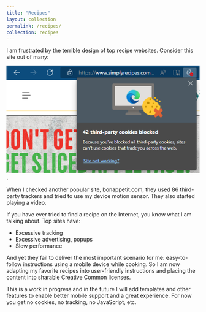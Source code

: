 ```yaml
---
title: "Recipes"
layout: collection
permalink: /recipes/
collection: recipes
---
```


I am frustrated by the terrible design of top recipe websites. Consider this site out of many:

![simplyrecipes.com uses 42 third-party cookies on the home page - recipe pages use even more!](/assets/recipes/simplyrecipes.png).

When I checked another popular site, bonappetit.com, they used 86 third-party trackers and tried to use my device motion sensor. They also started playing a video.

If you have ever tried to find a recipe on the Internet, you know what I am talking about. Top sites have:

* Excessive tracking
* Excessive advertising, popups
* Slow performance

And yet they fail to deliver the most important scenario for me: easy-to-follow instructions using a mobile device while cooking. So I am now adapting my favorite recipes into user-friendly instructions and placing the content into sharable Creative Common licenses.

This is a work in progress and in the future I will add templates and other features to enable better mobile support and a great experience. For now you get no cookies, no tracking, no JavaScript, etc.